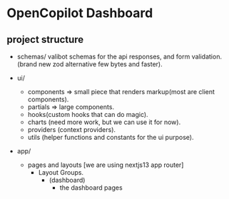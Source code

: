 # OpenCopilot Dashboard

## project structure

- schemas/
  valibot schemas for the api responses, and form validation.(brand new zod alternative few bytes and faster).

- ui/
  - components => small piece that renders markup(most are client components).
  - partials => large components.
  - hooks(custom hooks that can do magic).
  - charts (need more work, but we can use it for now).
  - providers (context providers).
  - utils (helper functions and constants for the ui purpose).
- app/
  - pages and layouts [we are using nextjs13 app router]
    - Layout Groups.
      - (dashboard)
        - the dashboard pages
